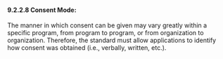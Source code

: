 #### 9.2.2.8 Consent Mode: 

The manner in which consent can be given may vary greatly within a specific program, from program to program, or from organization to organization. Therefore, the standard must allow applications to identify how consent was obtained (i.e., verbally, written, etc.).
